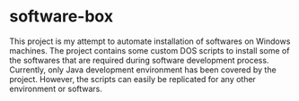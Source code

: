 software-box
============

This project is my attempt to automate installation of softwares on Windows machines. The project contains some custom DOS scripts to install some of the softwares that are required during software development process. Currently, only Java development environment has been covered by the project. However, the scripts can easily be replicated for any other environment or softwars.
